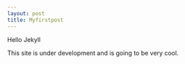 ```yaml
---
layout: post
title: Myfirstpost
---
```



Hello Jekyll

This site is under development and is going to be very cool.
